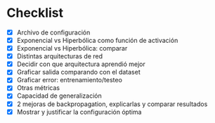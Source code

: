 # Checklist

- [x] Archivo de configuración
- [x] Exponencial vs Hiperbólica como función de activación
- [x] Exponencial vs Hiperbólica: comparar
- [x] Distintas arquitecturas de red
- [x] Decidir con que arquitectura aprendió mejor
- [x] Graficar salida comparando con el dataset
- [x] Graficar error: entrenamiento/testeo
- [x] Otras métricas
- [x] Capacidad de generalización
- [x] 2 mejoras de backpropagation, explicarlas y comparar resultados
- [x] Mostrar y justificar la configuración óptima